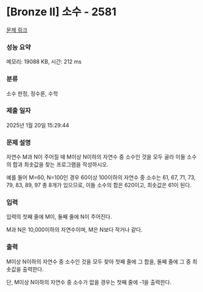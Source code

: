 # [Bronze II] 소수 - 2581 

[문제 링크](https://www.acmicpc.net/problem/2581) 

### 성능 요약

메모리: 19088 KB, 시간: 212 ms

### 분류

소수 판정, 정수론, 수학

### 제출 일자

2025년 1월 20일 15:29:44

### 문제 설명

<p>자연수 M과 N이 주어질 때 M이상 N이하의 자연수 중 소수인 것을 모두 골라 이들 소수의 합과 최솟값을 찾는 프로그램을 작성하시오.</p>

<p>예를 들어 M=60, N=100인 경우 60이상 100이하의 자연수 중 소수는 61, 67, 71, 73, 79, 83, 89, 97 총 8개가 있으므로, 이들 소수의 합은 620이고, 최솟값은 61이 된다.</p>

### 입력 

 <p>입력의 첫째 줄에 M이, 둘째 줄에 N이 주어진다.</p>

<p>M과 N은 10,000이하의 자연수이며, M은 N보다 작거나 같다.</p>

### 출력 

 <p>M이상 N이하의 자연수 중 소수인 것을 모두 찾아 첫째 줄에 그 합을, 둘째 줄에 그 중 최솟값을 출력한다. </p>

<p>단, M이상 N이하의 자연수 중 소수가 없을 경우는 첫째 줄에 -1을 출력한다.</p>

